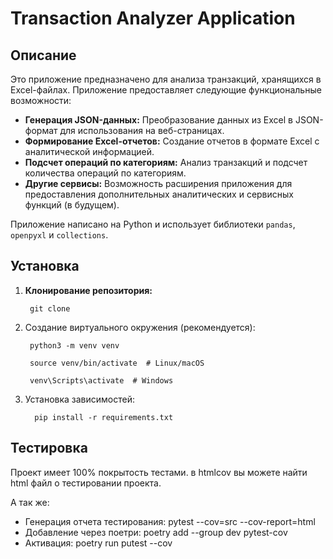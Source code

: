 # Transaction Analyzer Application

## Описание

Это приложение предназначено для анализа транзакций, хранящихся в Excel-файлах. Приложение предоставляет следующие функциональные возможности:

-   **Генерация JSON-данных:** Преобразование данных из Excel в JSON-формат для использования на веб-страницах.
-   **Формирование Excel-отчетов:** Создание отчетов в формате Excel с аналитической информацией.
-   **Подсчет операций по категориям:** Анализ транзакций и подсчет количества операций по категориям.
-   **Другие сервисы:** Возможность расширения приложения для предоставления дополнительных аналитических и сервисных функций (в будущем).

Приложение написано на Python и использует библиотеки `pandas`, `openpyxl` и `collections`.

## Установка

1. **Клонирование репозитория:**

        git clone

2. Создание виртуального окружения (рекомендуется):

        python3 -m venv venv
        
        source venv/bin/activate  # Linux/macOS
        
        venv\Scripts\activate  # Windows

3. Установка зависимостей:

         pip install -r requirements.txt

## Тестировка

Проект имеет 100% покрытость тестами.
в htmlcov вы можете найти html файл о тестировании проекта.

А так же:
* Генерация отчета тестирования: pytest --cov=src --cov-report=html
* Добавление через поетри: poetry add --group dev pytest-cov
* Активация: poetry run putest --cov
